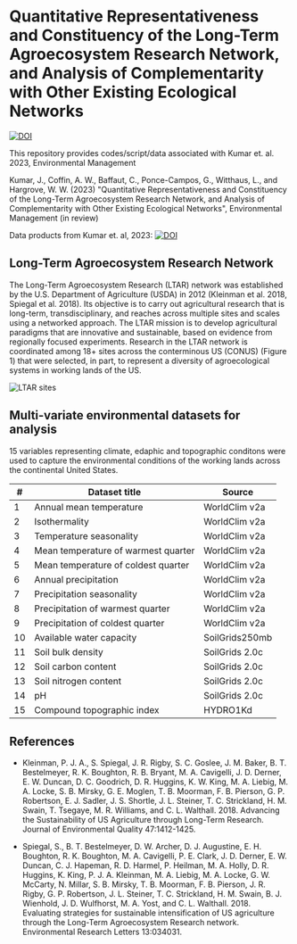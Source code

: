 # Quantitative Representativeness and Constituency of the Long-Term Agroecosystem Research Network, and Analysis of Complementarity with Other Existing Ecological Networks
[![DOI](https://zenodo.org/badge/DOI/10.5281/zenodo.7539722.svg)](https://doi.org/10.5281/zenodo.7539722)


This repository provides codes/script/data associated with Kumar et. al. 2023, Environmental Management

Kumar, J., Coffin, A. W., Baffaut, C., Ponce-Campos, G., Witthaus, L., and Hargrove, W. W. (2023) "Quantitative Representativeness and Constituency of the Long-Term Agroecosystem Research Network, and Analysis of Complementarity with Other Existing Ecological Networks", Environmental Management (in review)

Data products from Kumar et. al, 2023: [![DOI](https://zenodo.org/badge/doi/10.5281/zenodo.7106385.svg)](https://doi.org/10.5281/zenodo.7106385)

## Long-Term Agroecosystem Research Network

The Long-Term Agroecosystem Research (LTAR) network was established by the U.S. Department of Agriculture (USDA) in 2012 (Kleinman et al. 2018, Spiegal et al. 2018).  Its objective is to carry out agricultural research that is long-term, transdisciplinary, and reaches across multiple sites and scales using a networked approach.  The LTAR mission is to develop agricultural paradigms that are innovative and sustainable, based on evidence from regionally focused experiments.  Research in the LTAR network is coordinated among 18+ sites across the conterminous US (CONUS) (Figure 1) that were selected, in part, to represent a diversity of agroecological systems in working lands of the US.

![LTAR sites](https://www.frontiersin.org/files/Articles/502009/fsufs-04-00038-HTML/image_m/fsufs-04-00038-g001.jpg)

## Multi-variate environmental datasets for analysis

15 variables representing climate, edaphic and topographic conditons were used to capture the environmental conditions of the working lands across the continental United States.

| # | Dataset title | Source |
|---|---------------|--------|
| 1 | Annual mean temperature | WorldClim v2a |
| 2 | Isothermality | WorldClim v2a |
| 3 | Temperature seasonality | WorldClim v2a |
| 4 | Mean temperature of warmest quarter | WorldClim v2a |
| 5 | Mean temperature of coldest quarter | WorldClim v2a |
| 6 | Annual precipitation | WorldClim v2a |
| 7 | Precipitation seasonality | WorldClim v2a |
| 8 | Precipitation of warmest quarter | WorldClim v2a |
| 9 | Precipitation of coldest quarter | WorldClim v2a |
| 10 | Available water capacity | SoilGrids250mb |
| 11 | Soil bulk density | SoilGrids 2.0c |
| 12 | Soil carbon content | SoilGrids 2.0c |
| 13 | Soil nitrogen content | SoilGrids 2.0c |
| 14 | pH | SoilGrids 2.0c |
| 15 | Compound topographic index | HYDRO1Kd |


## References
- Kleinman, P. J. A., S. Spiegal, J. R. Rigby, S. C. Goslee, J. M. Baker, B. T. Bestelmeyer, R. K. Boughton, R. B. Bryant, M. A. Cavigelli, J. D. Derner, E. W. Duncan, D. C. Goodrich, D. R. Huggins, K. W. King, M. A. Liebig, M. A. Locke, S. B. Mirsky, G. E. Moglen, T. B. Moorman, F. B. Pierson, G. P. Robertson, E. J. Sadler, J. S. Shortle, J. L. Steiner, T. C. Strickland, H. M. Swain, T. Tsegaye, M. R. Williams, and C. L. Walthall. 2018. Advancing the Sustainability of US Agriculture through Long-Term Research. Journal of Environmental Quality 47:1412-1425.

- Spiegal, S., B. T. Bestelmeyer, D. W. Archer, D. J. Augustine, E. H. Boughton, R. K. Boughton, M. A. Cavigelli, P. E. Clark, J. D. Derner, E. W. Duncan, C. J. Hapeman, R. D. Harmel, P. Heilman, M. A. Holly, D. R. Huggins, K. King, P. J. A. Kleinman, M. A. Liebig, M. A. Locke, G. W. McCarty, N. Millar, S. B. Mirsky, T. B. Moorman, F. B. Pierson, J. R. Rigby, G. P. Robertson, J. L. Steiner, T. C. Strickland, H. M. Swain, B. J. Wienhold, J. D. Wulfhorst, M. A. Yost, and C. L. Walthall. 2018. Evaluating strategies for sustainable intensification of US agriculture through the Long-Term Agroecosystem Research network. Environmental Research Letters 13:034031. 
